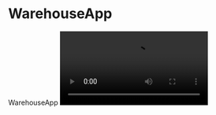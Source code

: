 # WarehouseApp
WarehouseApp
<video src='https://user-images.githubusercontent.com/48180766/184277572-2a73f01d-393b-4685-b85a-909b0577796a.mov'/>
